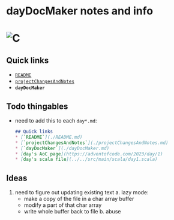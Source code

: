 # dayDocMaker notes and info
# ![C](https://img.shields.io/badge/c-%2300599C.svg?style=for-the-badge&logo=c&logoColor=white)

## Quick links
* [`README`](./README.md)
* [`projectChangesAndNotes`](./projectChangesAndNotes.md)
* **`dayDocMaker`**

## Todo thingables
* need to add this to each `day*.md`:
  ```md
  ## Quick links
  * [`README`](./README.md)
  * [`projectChangesAndNotes`](./projectChangesAndNotes.md)
  * [`dayDocMaker`](./dayDocMaker.md)
  * [day's AoC page](https://adventofcode.com/2023/day/1)
  * [day's scala file](../../src/main/scala/day1.scala)
  ```

## Ideas
1. need to figure out updating existing text
  a. lazy mode:
    * make a copy of the file in a char array buffer
    * modify a part of that char array
    * write whole buffer back to file
  b. abuse 